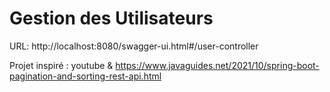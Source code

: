 # Gestion des Utilisateurs

URL: http://localhost:8080/swagger-ui.html#/user-controller

Projet inspiré : youtube & https://www.javaguides.net/2021/10/spring-boot-pagination-and-sorting-rest-api.html
